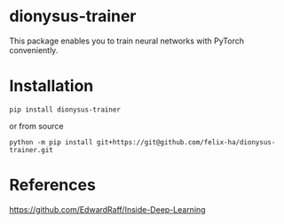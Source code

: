 # dionysus-trainer

This package enables you to train neural networks with PyTorch conveniently.

# Installation

```
pip install dionysus-trainer
```

or from source

```
python -m pip install git+https://git@github.com/felix-ha/dionysus-trainer.git
```


# References

https://github.com/EdwardRaff/Inside-Deep-Learning
